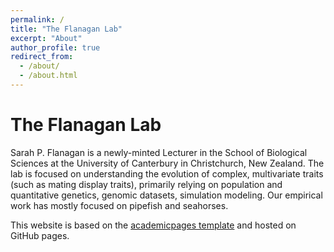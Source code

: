 ```yaml
---
permalink: /
title: "The Flanagan Lab"
excerpt: "About"
author_profile: true
redirect_from: 
  - /about/
  - /about.html
---
```



The Flanagan Lab
======
Sarah P. Flanagan is a newly-minted Lecturer in the School of Biological Sciences at the University of Canterbury in Christchurch, New Zealand. The lab is focused on understanding the evolution of complex, multivariate traits (such as mating display traits), primarily relying on population and quantitative genetics, genomic datasets, simulation modeling. Our empirical work has mostly focused on pipefish and seahorses.


This website is based on the [academicpages template](https://github.com/academicpages/academicpages.github.io) and hosted on GitHub pages. 
